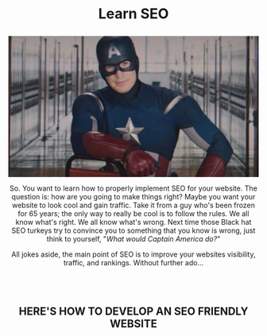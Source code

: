 # <p align="center"> Learn SEO </p>

<img style = "display: block; margin: auto;" src = "images/captain.jpg">

<p align="center"> 
  So. You want to learn how to properly implement SEO for your website. 
  The question is: how are you going to make things right? 
  Maybe you want your website to look cool and gain traffic. 
  Take it from a guy who's been frozen for 65 years; the only way to really be cool is to follow the rules. 
  We all know what's right. We all know what's wrong.
  Next time those Black hat SEO turkeys try to convince you to something that you know is wrong, just think to yourself, "<i>What would Captain America do?</i>"
</p>
<p align="center"> 
  All jokes aside, the main point of SEO is to improve your websites visibility, traffic, and rankings.
  Without further ado...
</p>

<br></br>
## <p align="center" id = "config"> HERE'S HOW TO DEVELOP AN SEO FRIENDLY WEBSITE </p>


